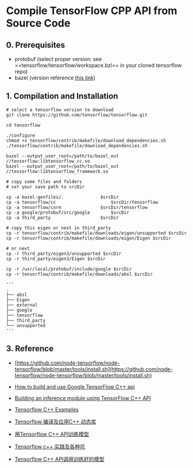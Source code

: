 # Compile TensorFlow CPP API from Source Code

## 0. Prerequisites
* protobuf (select proper version: see  ==tensorflow/tensorflow/workspace.bzl== in your cloned tensorflow repo)
* bazel (version reference [this link](https://www.tensorflow.org/install/source#tested_build_configurations))

## 1. Compilation and Installation
```
# select a tensorflow version to download
git clone https://github.com/tensorflow/tensorflow.git

cd tensorflow

./configure
chmod +x tensorflow/contrib/makefile/download_dependencies.sh
./tensorflow/contrib/makefile/download_dependencies.sh

bazel --output_user_root=/path/to/bazel_out //tensorflow:libtensorflow_cc.so
bazel --output_user_root=/path/to/bazel_out //tensorflow:libtensorflow_framework.so

# copy some files and folders
# set your save path to srcDir

cp -a bazel-genfiles/. 				$srcDir
cp -a tensorflow/cc 					$srcDir/tensorflow
cp -a tensorflow/core 				$srcDir/tensorflow
cp -a google/protobuf/src/google		$srcDir
cp -a third_party					$srcDir

# copy this eigen or next in third_party
cp -r tensorflow/contrib/makefile/downloads/eigen/unsupported $srcDir
cp -r tensorflow/contrib/makefile/downloads/eigen/Eigen $srcDir

# or next 
cp -r third_party/eigen3/unsupported $srcDir
cp -r third_party/eigen3/Eigen $srcDir

cp -r /usr/local/protobuf/include/google $srcDir
cp -r tensorflow/contrib/makefile/downloads/absl $srcDir

'''
.
├── absl
├── Eigen
├── external
├── google
├── tensorflow
├── third_party
└── unsupported
'''
```

## 3. Reference
* [https://github.com/node-tensorflow/node-tensorflow/blob/master/tools/install.sh](https://github.com/node-tensorflow/node-tensorflow/blob/master/tools/install.sh)
* [How to build and use Google TensorFlow C++ api](https://stackoverflow.com/questions/33620794/how-to-build-and-use-google-tensorflow-c-api)
* [Building an inference module using TensorFlow C++ API](https://medium.com/@dibyajyoti_20397/building-an-inference-module-in-tensorflow-c-api-5cac2096c0ec)
* [Tensorflow C++ Examples](https://github.com/rockzhuang/tensorflow)
* [Tensorflow 编译及应用C++ 动态库](https://ce39906.github.io/2018/09/10/Tensorflow-%E7%BC%96%E8%AF%91%E5%8F%8A%E5%BA%94%E7%94%A8C-%E5%8A%A8%E6%80%81%E5%BA%93/)    
* [用Tensorflow C++ API训练模型](https://spockwangs.github.io/blog/2018/01/13/train-using-tensorflow-c-plus-plus-api/)

* [Tensorflow c++ 实践及各种坑](https://cloud.tencent.com/developer/article/1006107)

* [Tensorflow C++ API调用训练好的模型](http://www.bearoom.xyz/2018/08/29/tensorflow-c-api%E8%B0%83%E7%94%A8%E8%AE%AD%E7%BB%83%E5%A5%BD%E7%9A%84%E6%A8%A1%E5%9E%8B/)